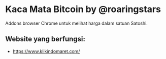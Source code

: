 # Kaca Mata Bitcoin by @roaringstars
Addons browser Chrome untuk melihat harga dalam satuan Satoshi.

## Website yang berfungsi:
- https://www.klikindomaret.com/
